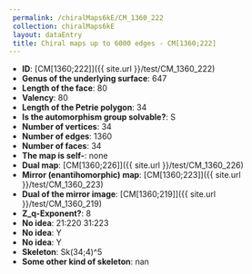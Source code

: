 ```yaml
--- 
 permalink: /chiralMaps6kE/CM_1360_222 
 collection: chiralMaps6kE
 layout: dataEntry
 title: Chiral maps up to 6000 edges - CM[1360;222]
---
```


- **ID**: [CM[1360;222]]({{ site.url }}/test/CM_1360_222)
- **Genus of the underlying surface**: 647
- **Length of the face**: 80
- **Valency**: 80
- **Length of the Petrie polygon**: 34
- **Is the automorphism group solvable?**: S
- **Number of vertices**: 34
- **Number of edges**: 1360
- **Number of faces**: 34
- **The map is self-**: none
- **Dual map**: [CM[1360;226]]({{ site.url }}/test/CM_1360_226)
- **Mirror (enantihomorphic) map**: [CM[1360;223]]({{ site.url }}/test/CM_1360_223)
- **Dual of the mirror image**: [CM[1360;219]]({{ site.url }}/test/CM_1360_219)
- **Z_q-Exponent?**: 8
- **No idea**:  21:220 31:223
- **No idea**: Y
- **No idea**: Y
- **Skeleton**: Sk(34;4)^5
- **Some other kind of skeleton**: nan
